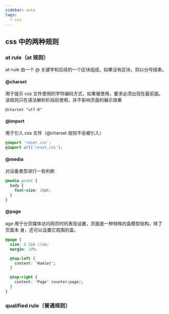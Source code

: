 ```yaml
---
sidebar: auto
tags:
  - css
---
```


## css 中的两种规则

### at rule（at 规则）

at-rule 由一个 @ 关键字和后续的一个区块组成，如果没有区块，则以分号结束。

#### @charset

用于提示 css 文件使用的字符编码方式，如果被使用，要求必须出现在最前面。该规则只在语法解析阶段前使用，并不影响页面的展示效果

`@charset "utf-8"`

#### @import

用于引入 css 文件（@charset 规则不会被引入）

```css
@import 'reset.css';
@import url('reset.css');
```

#### @media

对设备类型进行一些判断

```css
@media print {
  body {
    font-size: 10pt;
  }
}
```

#### @page

age 用于分页媒体访问网页时的表现设置，页面是一种特殊的盒模型结构，除了页面本 身，还可以设置它周围的盒。

```css
@page {
  size: 8.5in 11in;
  margin: 10%;

  @top-left {
    content: 'Hamlet';
  }

  @top-right {
    content: 'Page' counter(page);
  }
}
```

### qualified rule（普通规则）
